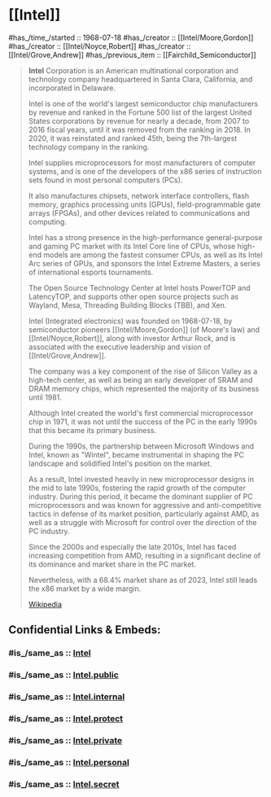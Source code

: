 
# [[Intel]] 

#has_/time_/started :: 1968-07-18 
#has_/creator :: [[Intel/Moore,Gordon]] 
#has_/creator :: [[Intel/Noyce,Robert]] 
#has_/creator :: [[Intel/Grove,Andrew]] 
#has_/previous_item :: [[Fairchild_Semiconductor]] 


> **Intel** Corporation is an American multinational 
> corporation and technology company headquartered in Santa Clara, California, 
> and incorporated in Delaware. 
> 
> Intel is one of the world's largest semiconductor chip manufacturers by revenue 
> and ranked in the Fortune 500 list of the largest United States corporations 
> by revenue for nearly a decade, from 2007 to 2016 fiscal years, 
> until it was removed from the ranking in 2018. 
> In 2020, it was reinstated and ranked 45th, 
> being the 7th-largest technology company in the ranking.
>
> Intel supplies microprocessors for most manufacturers of computer systems, 
> and is one of the developers of the x86 series of instruction sets 
> found in most personal computers (PCs). 
> 
> It also manufactures chipsets, network interface controllers, flash memory, 
> graphics processing units (GPUs), field-programmable gate arrays (FPGAs), 
> and other devices related to communications and computing. 
> 
> Intel has a strong presence in the high-performance general-purpose 
> and gaming PC market with its Intel Core line of CPUs, 
> whose high-end models are among the fastest consumer CPUs, 
> as well as its Intel Arc series of GPUs, and sponsors the Intel Extreme Masters, 
> a series of international esports tournaments. 
> 
> The Open Source Technology Center at Intel hosts PowerTOP and LatencyTOP, 
> and supports other open source projects such as Wayland, Mesa, 
> Threading Building Blocks (TBB), and Xen.
>
> Intel (Integrated electronics) was founded on 1968-07-18, 
> by semiconductor pioneers [[Intel/Moore,Gordon]] (of Moore's law) and [[Intel/Noyce,Robert]], 
> along with investor Arthur Rock, 
> and is associated with the executive leadership and vision of [[Intel/Grove,Andrew]]. 
> 
> The company was a key component 
> of the rise of Silicon Valley as a high-tech center, 
> as well as being an early developer of SRAM and DRAM memory chips, 
> which represented the majority of its business until 1981. 
> 
> Although Intel created the world's first commercial microprocessor chip in 1971, 
> it was not until the success of the PC in the early 1990s 
> that this became its primary business.
>
> During the 1990s, the partnership between Microsoft Windows and Intel, 
> known as "Wintel", became instrumental in shaping the PC landscape 
> and solidified Intel's position on the market. 
> 
> As a result, Intel invested heavily in new microprocessor designs 
> in the mid to late 1990s, fostering the rapid growth of the computer industry. 
> During this period, it became the dominant supplier of PC microprocessors 
> and was known for aggressive and anti-competitive tactics 
> in defense of its market position, particularly against AMD, 
> as well as a struggle with Microsoft for control over the direction of the PC industry. 
>
> Since the 2000s and especially the late 2010s, 
> Intel has faced increasing competition from AMD, 
> resulting in a significant decline of its dominance and market share in the PC market. 
> 
> Nevertheless, with a 68.4% market share as of 2023, 
> Intel still leads the x86 market by a wide margin.
>
> [Wikipedia](https://en.wikipedia.org/wiki/Intel)


## Confidential Links & Embeds: 

### #is_/same_as :: [Intel](/_Standards/Society/Economics/Business/Business-Entity/IT~Company/Semiconductor-Industry/Intel.md) 

### #is_/same_as :: [Intel.public](/_public/Society/Economics/Business/Business-Entity/IT~Company/Semiconductor-Industry/Intel.public.md) 

### #is_/same_as :: [Intel.internal](/_internal/Society/Economics/Business/Business-Entity/IT~Company/Semiconductor-Industry/Intel.internal.md) 

### #is_/same_as :: [Intel.protect](/_protect/Society/Economics/Business/Business-Entity/IT~Company/Semiconductor-Industry/Intel.protect.md) 

### #is_/same_as :: [Intel.private](/_private/Society/Economics/Business/Business-Entity/IT~Company/Semiconductor-Industry/Intel.private.md) 

### #is_/same_as :: [Intel.personal](/_personal/Society/Economics/Business/Business-Entity/IT~Company/Semiconductor-Industry/Intel.personal.md) 

### #is_/same_as :: [Intel.secret](/_secret/Society/Economics/Business/Business-Entity/IT~Company/Semiconductor-Industry/Intel.secret.md)

